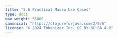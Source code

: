 ```yaml
---
title: "5.6 Practical Macro Use Cases"
type: docs
nav_weight: 56000
canonical: "https://clojureforjava.com/2/5/6"
license: "© 2024 Tokenizer Inc. CC BY-NC-SA 4.0"
---
```

